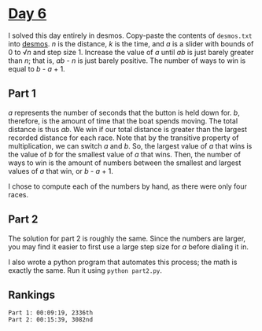 # [Day 6](https://adventofcode.com/2023/day/6)

I solved this day entirely in desmos. Copy-paste the contents of `desmos.txt` into
[desmos](https://www.desmos.com/calculator). *n* is the distance, *k* is the time,
and *a* is a slider with bounds of 0 to √*n* and step size 1. Increase the value
of *a* until *ab* is just barely greater than *n*; that is, *ab - n* is just barely
positive. The number of ways to win is equal to *b* - *a* + 1.

## Part 1

*a* represents the number of seconds that the button is held down for. *b*, therefore,
is the amount of time that the boat spends moving. The total distance is thus *ab*.
We win if our total distance is greater than the largest recorded distance for each
race. Note that by the transitive property of multiplication, we can switch *a*
and *b*. So, the largest value of *a* that wins is the value of *b* for the smallest
value of *a* that wins. Then, the number of ways to win is the amount of
numbers between the smallest and largest values of *a* that win, or *b* - *a* + 1.

I chose to compute each of the numbers by hand, as there were only four races.

## Part 2

The solution for part 2 is roughly the same. Since the numbers are larger, you may
find it easier to first use a large step size for *a* before dialing it in.

I also wrote a python program that automates this process; the math is exactly the
same. Run it using `python part2.py`.

## Rankings

    Part 1: 00:09:19, 2336th
    Part 2: 00:15:39, 3082nd
